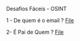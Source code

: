 Desafios Fáceis - OSINT 

1 - De quem é o email ? 
[File](https://github.com/osintbt/artefatos/blob/b7b4a3cc1f5ca1825b75151b39d09d30fc54c663/pb.asc)

2- É Pai de Quem ? 
<a href="https://github.com/osintbt/artefatos/blob/94c14fd7ac9586c8a8b0e1aae9f5f0370f3d90e0/img1.png"> File </a>


